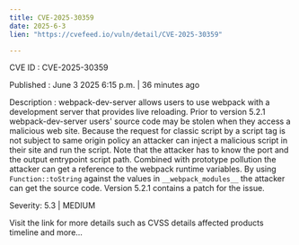 ```yaml
---
title: CVE-2025-30359
date: 2025-6-3
lien: "https://cvefeed.io/vuln/detail/CVE-2025-30359"

---
```


CVE ID : CVE-2025-30359

Published :  June 3
2025
6:15 p.m. | 36 minutes ago

Description : webpack-dev-server allows users to use webpack with a development server that provides live reloading. Prior to version 5.2.1
webpack-dev-server users' source code may be stolen when they access a malicious web site. Because the request for classic script by a script tag is not subject to same origin policy
an attacker can inject a malicious script in their site and run the script. Note that the attacker has to know the port and the output entrypoint script path. Combined with prototype pollution
the attacker can get a reference to the webpack runtime variables. By using `Function::toString` against the values in `__webpack_modules__`
the attacker can get the source code. Version 5.2.1 contains a patch for the issue.

Severity: 5.3 | MEDIUM

Visit the link for more details
such as CVSS details
affected products
timeline
and more...
